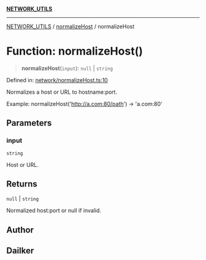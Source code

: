 [**NETWORK_UTILS**](../../README.md)

***

[NETWORK_UTILS](../../README.md) / [normalizeHost](../README.md) / normalizeHost

# Function: normalizeHost()

> **normalizeHost**(`input`): `null` \| `string`

Defined in: [network/normalizeHost.ts:10](https://github.com/dailker/everyutil/blob/26e2bb73429918cf0d08899e9efd90b82a42c92e/src/network/normalizeHost.ts#L10)

Normalizes a host or URL to hostname:port.

Example: normalizeHost('http://a.com:80/path') → 'a.com:80'

## Parameters

### input

`string`

Host or URL.

## Returns

`null` \| `string`

Normalized host:port or null if invalid.

## Author

## Dailker
